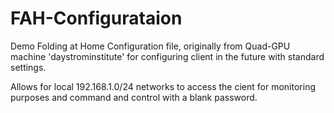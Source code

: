 # FAH-Configurataion

Demo Folding at Home Configuration file, originally from Quad-GPU machine 'daystrominstitute' for configuring client in the future with standard settings. 

Allows for local 192.168.1.0/24 networks to access the cient for monitoring purposes and command and control with a blank password. 

